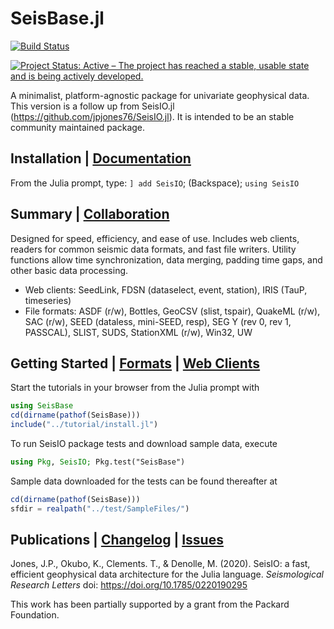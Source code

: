 # SeisBase.jl

[![Build Status](https://github.com/SeismoJulia/SeisBase.jl/actions/workflows/ci.yml/badge.svg)](https://github.com/SeismoJulia/SeisBase.jl/actions/workflows/ci.yml)  

<!-- [![codecov](https://codecov.io/gh/jpjones76/SeisIO.jl/branch/master/graph/badge.svg)](https://codecov.io/gh/jpjones76/SeisIO.jl)[![Coverage Status](https://coveralls.io/repos/github/jpjones76/SeisIO.jl/badge.svg?branch=master)](https://coveralls.io/github/jpjones76/SeisIO.jl?branch=master) [![Documentation Status](https://readthedocs.org/projects/seisio/badge/?version=latest)](https://seisio.readthedocs.io/en/latest/?badge=latest) -->
[![Project Status: Active – The project has reached a stable, usable state and is being actively developed.](https://www.repostatus.org/badges/latest/active.svg)](https://www.repostatus.org/#active)

A minimalist, platform-agnostic package for univariate geophysical data.
This version is a follow up from SeisIO.jl (https://github.com/jpjones76/SeisIO.jl). It is intended to be an stable community maintained package.

## Installation | [Documentation](http://seisio.readthedocs.org)
From the Julia prompt, type: `] add SeisIO`; (Backspace); `using SeisIO`

## Summary | [Collaboration](docs/CONTRIBUTE.md)
Designed for speed, efficiency, and ease of use. Includes web clients, readers for common seismic data formats, and fast file writers. Utility functions allow time synchronization, data merging, padding time gaps, and other basic data processing.

* Web clients: SeedLink, FDSN (dataselect, event, station), IRIS (TauP, timeseries)
* File formats: ASDF (r/w), Bottles, GeoCSV (slist, tspair), QuakeML (r/w), SAC (r/w), SEED (dataless, mini-SEED, resp), SEG Y (rev 0, rev 1, PASSCAL), SLIST, SUDS, StationXML (r/w), Win32, UW

## Getting Started | [Formats](docs/FORMATS.md) | [Web Clients](docs/WEB.md)
Start the tutorials in your browser from the Julia prompt with

```julia
using SeisBase
cd(dirname(pathof(SeisBase)))
include("../tutorial/install.jl")
```

To run SeisIO package tests and download sample data, execute

```julia
using Pkg, SeisIO; Pkg.test("SeisBase")
```

Sample data downloaded for the tests can be found thereafter at

```julia
cd(dirname(pathof(SeisBase))) 
sfdir = realpath("../test/SampleFiles/")
```

## Publications | [Changelog](docs/CHANGELOG.md) | [Issues](docs/ISSUES.md)
Jones, J.P.,  Okubo, K., Clements. T., \& Denolle, M. (2020). SeisIO: a fast, efficient geophysical data architecture for the Julia language. *Seismological Research Letters* doi: https://doi.org/10.1785/0220190295

This work has been partially supported by a grant from the Packard Foundation.
